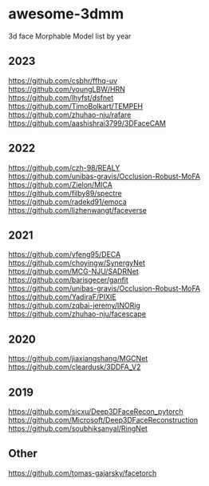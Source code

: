 # awesome-3dmm
3d face Morphable Model list by year

## 2023
https://github.com/csbhr/ffhq-uv <br />
https://github.com/youngLBW/HRN <br />
https://github.com/lhyfst/dsfnet <br />
https://github.com/TimoBolkart/TEMPEH <br />
https://github.com/zhuhao-nju/rafare <br />
https://github.com/aashishrai3799/3DFaceCAM <br />
## 2022
https://github.com/czh-98/REALY <br />
https://github.com/unibas-gravis/Occlusion-Robust-MoFA <br />
https://github.com/Zielon/MICA <br />
https://github.com/filby89/spectre <br />
https://github.com/radekd91/emoca <br />
https://github.com/lizhenwangt/faceverse <br />
## 2021
https://github.com/yfeng95/DECA <br />
https://github.com/choyingw/SynergyNet <br />
https://github.com/MCG-NJU/SADRNet <br />
https://github.com/barisgecer/ganfit <br />
https://github.com/unibas-gravis/Occlusion-Robust-MoFA <br />
https://github.com/YadiraF/PIXIE <br />
https://github.com/zqbai-jeremy/INORig <br />
https://github.com/zhuhao-nju/facescape <br />
## 2020
https://github.com/jiaxiangshang/MGCNet <br />
https://github.com/cleardusk/3DDFA_V2 <br />
## 2019
https://github.com/sicxu/Deep3DFaceRecon_pytorch <br />
https://github.com/Microsoft/Deep3DFaceReconstruction <br />
https://github.com/soubhiksanyal/RingNet <br />

## Other
https://github.com/tomas-gajarsky/facetorch <br />
